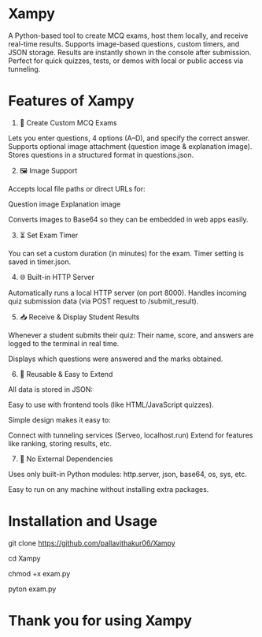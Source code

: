 # Xampy
A Python-based tool to create MCQ exams, host them locally, and receive real-time results. Supports image-based questions, custom timers, and JSON storage. Results are instantly shown in the console after submission. Perfect for quick quizzes, tests, or demos with local or public access via tunneling.
# Features of Xampy 
1. 📝 Create Custom MCQ Exams

Lets you enter questions, 4 options (A–D), and specify the correct answer.
Supports optional image attachment (question image & explanation image).
Stores questions in a structured format in questions.json.

2. 🖼️ Image Support

Accepts local file paths or direct URLs for:

Question image
Explanation image

Converts images to Base64 so they can be embedded in web apps easily.

3. ⏳ Set Exam Timer

You can set a custom duration (in minutes) for the exam.
Timer setting is saved in timer.json.

4. 🌐 Built-in HTTP Server

Automatically runs a local HTTP server (on port 8000).
Handles incoming quiz submission data (via POST request to /submit_result).

5. 📥 Receive & Display Student Results

Whenever a student submits their quiz:
Their name, score, and answers are logged to the terminal in real time.

Displays which questions were answered and the marks obtained.

6. 🧠 Reusable & Easy to Extend

All data is stored in JSON:

Easy to use with frontend tools (like HTML/JavaScript quizzes).

Simple design makes it easy to:

Connect with tunneling services (Serveo, localhost.run)
Extend for features like ranking, storing results, etc.

7. 🔐 No External Dependencies

Uses only built-in Python modules:
http.server, json, base64, os, sys, etc.

Easy to run on any machine without installing extra packages.

# Installation and Usage
git clone https://github.com/pallavithakur06/Xampy

cd Xampy

chmod +x exam.py

pyton exam.py


# Thank you for using Xampy
